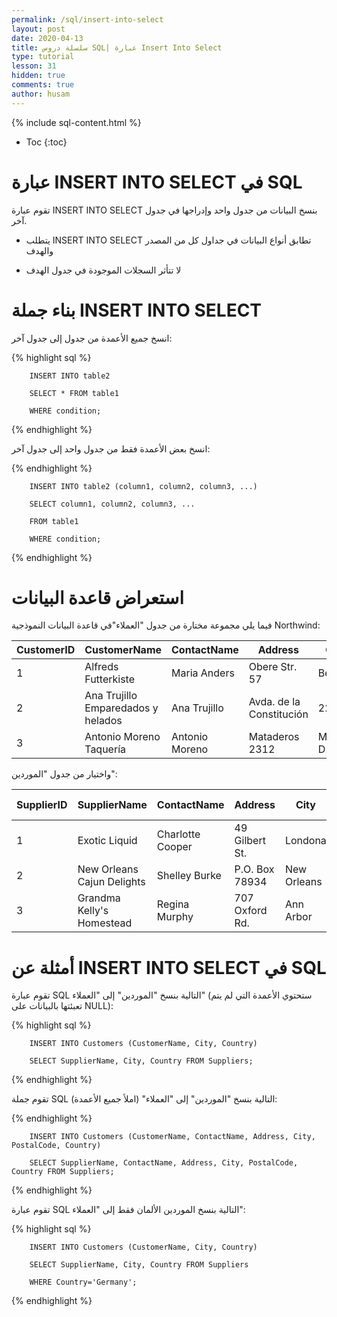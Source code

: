 ```yaml
---
permalink: /sql/insert-into-select
layout: post
date: 2020-04-13
title: سلسلة دروس SQL| عبارة Insert Into Select
type: tutorial
lesson: 31
hidden: true
comments: true
author: husam
---
```


{% include sql-content.html %}

* Toc
{:toc}

# عبارة INSERT INTO SELECT في SQL

تقوم عبارة INSERT INTO SELECT بنسخ البيانات من جدول واحد وإدراجها في جدول آخر.


* يتطلب INSERT INTO SELECT تطابق أنواع البيانات في جداول كل من المصدر والهدف

* لا تتأثر السجلات الموجودة في جدول الهدف

# بناء جملة INSERT INTO SELECT

انسخ جميع الأعمدة من جدول إلى جدول آخر:

{% highlight sql %}

		INSERT INTO table2

		SELECT * FROM table1

		WHERE condition;

{% endhighlight %}

انسخ بعض الأعمدة فقط من جدول واحد إلى جدول آخر:

{% endhighlight %}

		INSERT INTO table2 (column1, column2, column3, ...)

		SELECT column1, column2, column3, ...

		FROM table1

		WHERE condition; 

{% endhighlight %}

# استعراض قاعدة البيانات

فيما يلي  مجموعة مختارة من جدول "العملاء"في قاعدة البيانات النموذجية Northwind:


| CustomerID |	CustomerName |	ContactName |	Address |	City |	PostalCode |	Country |
| --------- | ------------- | ------------   | -------- | ----------- | --------- | ----------- |
| 1 | Alfreds Futterkiste |	Maria Anders |	Obere Str. 57 |	Berlin |	12209 |	Germany |
| 2 |	Ana Trujillo Emparedados y helados |	Ana Trujillo |	Avda. de la Constitución| 2222 | México D.F. |	05021 |	Mexico |
| 3 |	Antonio Moreno Taquería  |	Antonio Moreno |	Mataderos 2312 |	México D.F. |	05023 |	Mexico |

واختيار من جدول "الموردين":

| SupplierID |	SupplierName |	ContactName |	Address  |	City |	Postal Code |	Country |
| ---------- | ------------- | ------------- | --------- | ----------- | ---------- | --------- |
| 1 |	Exotic Liquid |	Charlotte Cooper |	49 Gilbert St. |	Londona |	EC1 4SD |	UK |
| 2 |	New Orleans Cajun Delights |	Shelley Burke |	P.O. Box 78934 |	New Orleans |	70117 |	USA |
| 3 |	Grandma Kelly's Homestead |	Regina Murphy |	707 Oxford Rd. |	Ann Arbor |	48104 |	USA |

# أمثلة عن INSERT INTO SELECT في SQL

تقوم عبارة SQL التالية بنسخ "الموردين" إلى "العملاء" (ستحتوي الأعمدة التي لم يتم تعبئتها بالبيانات على NULL):


{% highlight sql %}

		INSERT INTO Customers (CustomerName, City, Country)

		SELECT SupplierName, City, Country FROM Suppliers;

{% endhighlight %}

تقوم جملة SQL التالية بنسخ "الموردين" إلى "العملاء" (املأ جميع الأعمدة):

{% endhighlight %}

		INSERT INTO Customers (CustomerName, ContactName, Address, City, PostalCode, Country)

		SELECT SupplierName, ContactName, Address, City, PostalCode, Country FROM Suppliers;

{% endhighlight %}

تقوم عبارة SQL التالية بنسخ الموردين الألمان فقط إلى "العملاء":


{% highlight sql %}

		INSERT INTO Customers (CustomerName, City, Country)

		SELECT SupplierName, City, Country FROM Suppliers

		WHERE Country='Germany';

{% endhighlight %}


